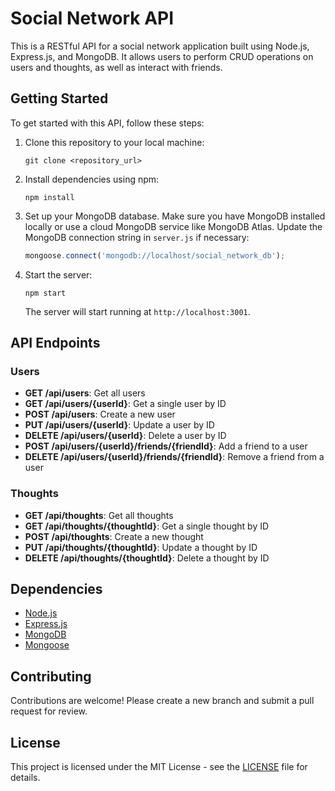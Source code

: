# Social Network API

This is a RESTful API for a social network application built using Node.js, Express.js, and MongoDB. It allows users to perform CRUD operations on users and thoughts, as well as interact with friends.

## Getting Started

To get started with this API, follow these steps:

1. Clone this repository to your local machine:

   ```
   git clone <repository_url>
   ```

2. Install dependencies using npm:

   ```
   npm install
   ```

3. Set up your MongoDB database. Make sure you have MongoDB installed locally or use a cloud MongoDB service like MongoDB Atlas. Update the MongoDB connection string in `server.js` if necessary:

   ```javascript
   mongoose.connect('mongodb://localhost/social_network_db');
   ```

4. Start the server:

   ```
   npm start
   ```

   The server will start running at `http://localhost:3001`.

## API Endpoints

### Users

- **GET /api/users**: Get all users
- **GET /api/users/{userId}**: Get a single user by ID
- **POST /api/users**: Create a new user
- **PUT /api/users/{userId}**: Update a user by ID
- **DELETE /api/users/{userId}**: Delete a user by ID
- **POST /api/users/{userId}/friends/{friendId}**: Add a friend to a user
- **DELETE /api/users/{userId}/friends/{friendId}**: Remove a friend from a user

### Thoughts

- **GET /api/thoughts**: Get all thoughts
- **GET /api/thoughts/{thoughtId}**: Get a single thought by ID
- **POST /api/thoughts**: Create a new thought
- **PUT /api/thoughts/{thoughtId}**: Update a thought by ID
- **DELETE /api/thoughts/{thoughtId}**: Delete a thought by ID

## Dependencies

- [Node.js](https://nodejs.org/)
- [Express.js](https://expressjs.com/)
- [MongoDB](https://www.mongodb.com/)
- [Mongoose](https://mongoosejs.com/)

## Contributing

Contributions are welcome! Please create a new branch and submit a pull request for review.

## License

This project is licensed under the MIT License - see the [LICENSE](LICENSE) file for details.
